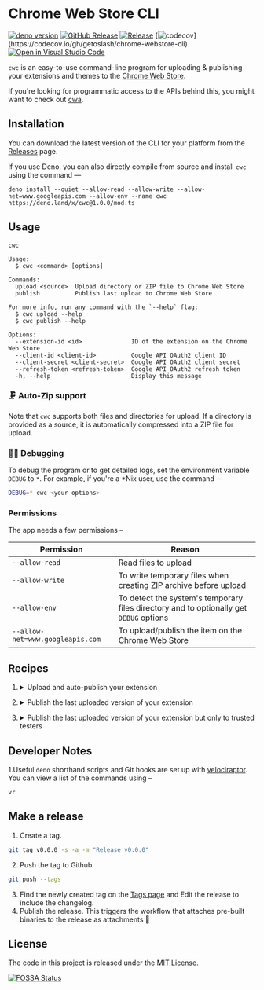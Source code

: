 <!-- deno-fmt-ignore-file -->
# Chrome Web Store CLI

[![deno version](https://img.shields.io/badge/deno-^1.15.2-lightgrey?logo=deno)](https://github.com/denoland/deno)
[![GitHub Release](https://img.shields.io/github/release/getoslash/chrome-webstore-cli.svg)](https://github.com/getoslash/chrome-webstore-cli/releases)
[![Release](https://github.com/getoslash/chrome-webstore-cli/actions/workflows/release.yml/badge.svg)](https://github.com/getoslash/chrome-webstore-cli/actions/workflows/release.yml)
[![codecov](https://codecov.io/gh/getoslash/chrome-webstore-cli/branch/main/graph/badge.svg?token=???)](https://codecov.io/gh/getoslash/chrome-webstore-cli)
[![Open in Visual Studio Code](https://open.vscode.dev/badges/open-in-vscode.svg)](https://open.vscode.dev/getoslash/chrome-webstore-cli)

`cwc` is an easy-to-use command-line program for uploading & publishing your
extensions and themes to the
[Chrome Web Store](https://chrome.google.com/webstore/category/extensions).

If you're looking for programmatic access to the APIs behind this, you might
want to check out [cwa](https://github.com/getoslash/chrome-webstore-api).

## Installation

You can download the latest version of the CLI for your platform from the
[Releases](https://github.com/getoslash/chrome-webstore-cli/releases) page.

If you use Deno, you can also directly compile from source and install `cwc`
using the command —

```
deno install --quiet --allow-read --allow-write --allow-net=www.googleapis.com --allow-env --name cwc https://deno.land/x/cwc@1.0.0/mod.ts
```

## Usage

```
cwc

Usage:
  $ cwc <command> [options]

Commands:
  upload <source>  Upload directory or ZIP file to Chrome Web Store
  publish          Publish last upload to Chrome Web Store

For more info, run any command with the `--help` flag:
  $ cwc upload --help
  $ cwc publish --help

Options:
  --extension-id <id>              ID of the extension on the Chrome Web Store
  --client-id <client-id>          Google API OAuth2 client ID
  --client-secret <client-secret>  Google API OAuth2 client secret
  --refresh-token <refresh-token>  Google API OAuth2 refresh token
  -h, --help                       Display this message
```

### 🗜 Auto-Zip support

Note that `cwc` supports both files and directories for upload. If a directory
is provided as a source, it is automatically compressed into a ZIP file for
upload.

### 🕵🏼 Debugging

To debug the program or to get detailed logs, set the environment variable
`DEBUG` to `*`. For example, if you're a *Nix user, use the command —

```bash
DEBUG=* cwc <your options>
```

### Permissions

The app needs a few permissions –

| Permission                       | Reason                                                                                 |
| -------------------------------- | -------------------------------------------------------------------------------------- |
| `--allow-read`                   | Read files to upload                                                                   |
| `--allow-write`                  | To write temporary files when creating ZIP archive before upload                       |
| `--allow-env`                    | To detect the system's temporary files directory and to optionally get `DEBUG` options |
| `--allow-net=www.googleapis.com` | To upload/publish the item on the Chrome Web Store                                     |

## Recipes

1. <details>

   <summary>Upload and auto-publish your extension</summary>

   ```
   cwc upload --source "<path-to-extension>" --extension-id "<extension-id>" --client-id "<client-id>" --client-secret "<client-secret>" --refresh-token "<refresh-token>" --auto-publish
   ```

</details>

2. <details>

   <summary>Publish the last uploaded version of your extension</summary>

   ```
   cwc publish --extension-id "<extension-id>" --client-id "<client-id>" --client-secret "<client-secret>" --refresh-token "<refresh-token>"
   ```

</details>

3. <details>

   <summary>Publish the last uploaded version of your extension but only to trusted testers</summary>

   ```
   cwc publish --extension-id "<extension-id>" --client-id "<client-id>" --client-secret "<client-secret>" --refresh-token "<refresh-token>" --trusted-testers
   ```

</details>

## Developer Notes

1.Useful `deno` shorthand scripts and Git hooks are set up with
[velociraptor](https://velociraptor.run/docs/installation/). You can view a list
of the commands using –

  ```
  vr
  ```

## Make a release

1. Create a tag.

  ```bash
  git tag v0.0.0 -s -a -m "Release v0.0.0"
  ```
2. Push the tag to Github.

  ```bash
  git push --tags
  ```
3. Find the newly created tag on the [Tags page](https://github.com/getoslash/chrome-webstore-cli/tags) and Edit the release to include the changelog.
4. Publish the release. This triggers the workflow that attaches pre-built binaries to the release as attachments 🥳

## License

The code in this project is released under the [MIT License](LICENSE).

[![FOSSA Status](https://app.fossa.com/api/projects/git%2Bgithub.com%2Fgetoslash%2Fchrome-webstore-cli.svg?type=large)](https://app.fossa.com/projects/git%2Bgithub.com%2Fgetoslash%2Fchrome-webstore-cli?ref=badge_large)
